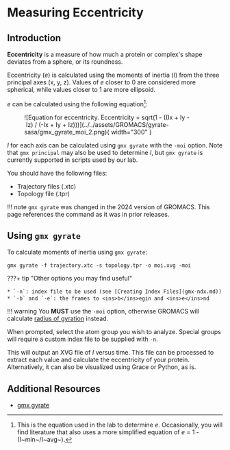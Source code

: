 # Measuring Eccentricity

## Introduction

**Eccentricity** is a measure of how much a protein or complex's shape deviates from a sphere, or its roundness.

Eccentricity (*e*) is calculated using the moments of inertia (*I*) from the three principal axes (x, y, z). Values of *e* closer to 0 are considered more spherical, while values closer to 1 are more ellipsoid.

*e* can be calculated using the following equation[^1]:
<figure markdown="span">
  ![Equation for eccentricity. Eccentricity = sqrt(1 - ((Ix + Iy - Iz) / (-Ix + Iy + Iz)))](../../assets/GROMACS/gyrate-sasa/gmx_gyrate_moi_2.png){ width="300" }
</figure>

[^1]: This is the equation used in the lab to determine *e*. Occasionally, you will find literature that also uses a more simplified equation of *e* = 1 - (I~min~/I~avg~).

*I* for each axis can be calculated using `gmx gyrate` with the `-moi` option. Note that `gmx principal` may also be used to determine *I*, but `gmx gyrate` is currently supported in scripts used by our lab.

You should have the following files:

* Trajectory files (.xtc)
* Topology file (.tpr)

!!! note
    `gmx gyrate` was changed in the 2024 version of GROMACS. This page references the command as it was in prior releases.

## Using `gmx gyrate`

To calculate moments of inertia using `gmx gyrate`:

```
gmx gyrate -f trajectory.xtc -s topology.tpr -o moi.xvg -moi
```

???+ tip "Other options you may find useful"

    * `-n`: index file to be used (see [Creating Index Files](gmx-ndx.md))
    * `-b` and `-e`: the frames to <ins>b</ins>egin and <ins>e</ins>nd

!!! warning
    You **MUST** use the `-moi` option, otherwise GROMACS will calculate [radius of gyration](gmx-gyrate.md) instead.
  
When prompted, select the atom group you wish to analyze. Special groups will require a custom index file to be supplied with `-n`.

This will output an XVG file of *I* versus time. This file can be processed to extract each value and calculate the eccentricity of your protein. Alternatively, it can also be visualized using Grace or Python, as is.

## Additional Resources

* [gmx gyrate](https://manual.gromacs.org/2023-current/onlinehelp/gmx-gyrate.html)